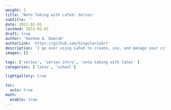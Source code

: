 ```yaml
---
weight: 1
title: 'Note Taking with LaTeX: Series'
subtitle: ''
date: 2022-02-01
lastmod: 2022-02-01
draft: true
author: 'Hashem A. Damrah'
authorLink: 'https://github.com/SingularisArt'
description: 'I go over using LaTeX to create, use, and manage your citations. I also talk about how to use Zotero, a citation managing application.'
images: []

tags: ['series', 'series intro', 'note taking with latex' ]
categories: ['latex', 'school']

lightgallery: true

toc:
  auto: true
math:
  enable: true
---
```


